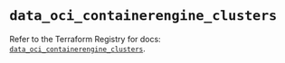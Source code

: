 # `data_oci_containerengine_clusters`

Refer to the Terraform Registry for docs: [`data_oci_containerengine_clusters`](https://registry.terraform.io/providers/oracle/oci/7.19.0/docs/data-sources/containerengine_clusters).
